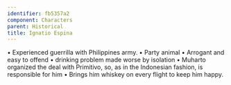 ```yaml
---
identifier: fb5357a2
component: Characters
parent: Historical 
title: Ignatio Espina
---
```

• Experienced guerrilla with Philippines army. • Party animal • Arrogant
and easy to offend • drinking problem made worse by isolation • Muharto
organized the deal with Primitivo, so, as in the Indonesian fashion, is
responsible for him • Brings him whiskey on every flight to keep him
happy.
